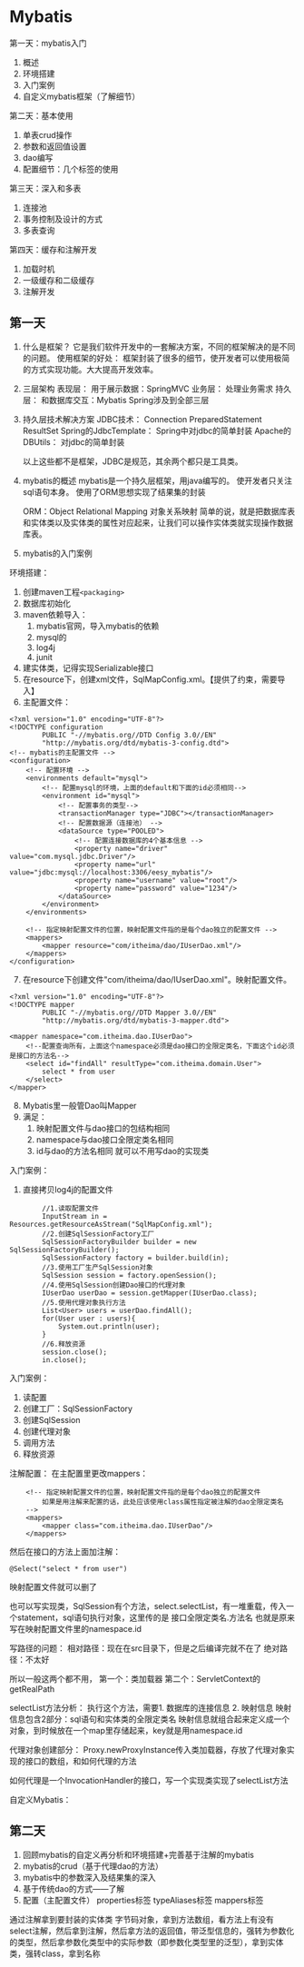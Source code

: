 # Mybatis
第一天：mybatis入门
1. 概述
2. 环境搭建
3. 入门案例
4. 自定义mybatis框架（了解细节）

第二天：基本使用
1. 单表crud操作
2. 参数和返回值设置
3. dao编写
4. 配置细节：几个标签的使用

第三天：深入和多表
1. 连接池
2. 事务控制及设计的方式
3. 多表查询

第四天：缓存和注解开发
1. 加载时机
2. 一级缓存和二级缓存
3. 注解开发

## 第一天
1. 什么是框架？
	它是我们软件开发中的一套解决方案，不同的框架解决的是不同的问题。
	使用框架的好处：
		框架封装了很多的细节，使开发者可以使用极简的方式实现功能。大大提高开发效率。

2. 三层架构
	表现层：
		用于展示数据：SpringMVC
	业务层：
		处理业务需求
	持久层：
		和数据库交互：Mybatis
	Spring涉及到全部三层
3. 持久层技术解决方案
	JDBC技术：
		Connection
		PreparedStatement
		ResultSet
	Spring的JdbcTemplate：
		Spring中对jdbc的简单封装
	Apache的DBUtils：
		对jdbc的简单封装
	
	以上这些都不是框架，JDBC是规范，其余两个都只是工具类。

4. mybatis的概述
	mybatis是一个持久层框架，用java编写的。
	使开发者只关注sql语句本身。
	使用了ORM思想实现了结果集的封装
	
	ORM：Object Relational Mapping 对象关系映射
	简单的说，就是把数据库表和实体类以及实体类的属性对应起来，让我们可以操作实体类就实现操作数据库表。
	
5. mybatis的入门案例

环境搭建：
1. 创建maven工程```<packaging>```
2. 数据库初始化
3. maven依赖导入：
   1. mybatis官网，导入mybatis的依赖
   2. mysql的
   3. log4j
   4. junit
4. 建实体类，记得实现Serializable接口
5. 在resource下，创建xml文件，SqlMapConfig.xml。【提供了约束，需要导入】
6. 主配置文件：
```
<?xml version="1.0" encoding="UTF-8"?>
<!DOCTYPE configuration
        PUBLIC "-//mybatis.org//DTD Config 3.0//EN"
        "http://mybatis.org/dtd/mybatis-3-config.dtd">
<!-- mybatis的主配置文件 -->
<configuration>
    <!-- 配置环境 -->
    <environments default="mysql">
        <!-- 配置mysql的环境，上面的default和下面的id必须相同-->
        <environment id="mysql">
            <!-- 配置事务的类型-->
            <transactionManager type="JDBC"></transactionManager>
            <!-- 配置数据源（连接池） -->
            <dataSource type="POOLED">
                <!-- 配置连接数据库的4个基本信息 -->
                <property name="driver" value="com.mysql.jdbc.Driver"/>
                <property name="url" value="jdbc:mysql://localhost:3306/eesy_mybatis"/>
                <property name="username" value="root"/>
                <property name="password" value="1234"/>
            </dataSource>
        </environment>
    </environments>

    <!-- 指定映射配置文件的位置，映射配置文件指的是每个dao独立的配置文件 -->
    <mappers>
        <mapper resource="com/itheima/dao/IUserDao.xml"/>
    </mappers>
</configuration>
```
7. 在resource下创建文件"com/itheima/dao/IUserDao.xml"。映射配置文件。
```
<?xml version="1.0" encoding="UTF-8"?>
<!DOCTYPE mapper
        PUBLIC "-//mybatis.org//DTD Mapper 3.0//EN"
        "http://mybatis.org/dtd/mybatis-3-mapper.dtd">

<mapper namespace="com.itheima.dao.IUserDao">
    <!--配置查询所有，上面这个namespace必须是dao接口的全限定类名，下面这个id必须是接口的方法名-->
    <select id="findAll" resultType="com.itheima.domain.User">
        select * from user
    </select>
</mapper>
```
8. Mybatis里一般管Dao叫Mapper
9. 满足：
   1. 映射配置文件与dao接口的包结构相同
   2. namespace与dao接口全限定类名相同
   3. id与dao的方法名相同
   就可以不用写dao的实现类

入门案例：
1. 直接拷贝log4j的配置文件

```
        //1.读取配置文件
        InputStream in = Resources.getResourceAsStream("SqlMapConfig.xml");
        //2.创建SqlSessionFactory工厂
        SqlSessionFactoryBuilder builder = new SqlSessionFactoryBuilder();
        SqlSessionFactory factory = builder.build(in);
        //3.使用工厂生产SqlSession对象
        SqlSession session = factory.openSession();
        //4.使用SqlSession创建Dao接口的代理对象
        IUserDao userDao = session.getMapper(IUserDao.class);
        //5.使用代理对象执行方法
        List<User> users = userDao.findAll();
        for(User user : users){
            System.out.println(user);
        }
        //6.释放资源
        session.close();
        in.close();

```
入门案例：
1. 读配置
2. 创建工厂：SqlSessionFactory
3. 创建SqlSession
4. 创建代理对象
5. 调用方法
6. 释放资源

注解配置：
在主配置里更改mappers：
```
    <!-- 指定映射配置文件的位置，映射配置文件指的是每个dao独立的配置文件
        如果是用注解来配置的话，此处应该使用class属性指定被注解的dao全限定类名
    -->
    <mappers>
        <mapper class="com.itheima.dao.IUserDao"/>
    </mappers>
```
然后在接口的方法上面加注解：
```
@Select("select * from user")
```

映射配置文件就可以删了



也可以写实现类，SqlSession有个方法，select.selectList，有一堆重载，传入一个statement，sql语句执行对象，这里传的是 接口全限定类名.方法名
也就是原来写在映射配置文件里的namespace.id



写路径的问题：
相对路径：现在在src目录下，但是之后编译完就不在了
绝对路径：不太好

所以一般这两个都不用，
第一个：类加载器
第二个：ServletContext的getRealPath



selectList方法分析：
执行这个方法，需要1. 数据库的连接信息 2. 映射信息
映射信息包含2部分：sql语句和实体类的全限定类名
映射信息就组合起来定义成一个对象，到时候放在一个map里存储起来，key就是用namespace.id


代理对象创建部分：
Proxy.newProxyInstance传入类加载器，存放了代理对象实现的接口的数组，和如何代理的方法

如何代理是一个InvocationHandler的接口，写一个实现类实现了selectList方法


自定义Mybatis：

## 第二天
1. 回顾mybatis的自定义再分析和环境搭建+完善基于注解的mybatis
2. mybatis的crud（基于代理dao的方法）
3. mybatis中的参数深入及结果集的深入
4. 基于传统dao的方式——了解
5. 配置（主配置文件）
   properties标签
   typeAliases标签
   mappers标签

通过注解拿到要封装的实体类
字节码对象，拿到方法数组，看方法上有没有select注解，然后拿到注解，然后拿方法的返回值，带泛型信息的，强转为参数化的类型，然后拿参数化类型中的实际参数（即参数化类型里的泛型），拿到实体类，强转class，拿到名称


